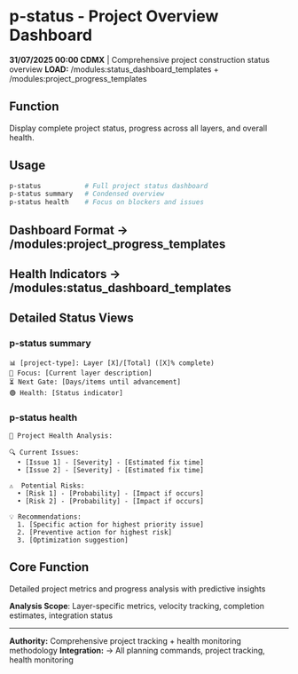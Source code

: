 # p-status - Project Overview Dashboard

**31/07/2025 00:00 CDMX** | Comprehensive project construction status overview
**LOAD:** /modules:status_dashboard_templates + /modules:project_progress_templates

## Function
Display complete project status, progress across all layers, and overall health.

## Usage
```bash
p-status           # Full project status dashboard
p-status summary   # Condensed overview
p-status health    # Focus on blockers and issues
```

## Dashboard Format → /modules:project_progress_templates

## Health Indicators → /modules:status_dashboard_templates

## Detailed Status Views

### p-status summary
```
📊 [project-type]: Layer [X]/[Total] ([X]% complete)
🎯 Focus: [Current layer description]
⏳ Next Gate: [Days/items until advancement]
🟢 Health: [Status indicator]
```

### p-status health
```
🏥 Project Health Analysis:

🔍 Current Issues:
  • [Issue 1] - [Severity] - [Estimated fix time]
  • [Issue 2] - [Severity] - [Estimated fix time]

⚠️  Potential Risks:
  • [Risk 1] - [Probability] - [Impact if occurs]
  • [Risk 2] - [Probability] - [Impact if occurs]

💡 Recommendations:
  1. [Specific action for highest priority issue]
  2. [Preventive action for highest risk]
  3. [Optimization suggestion]
```

## Core Function
Detailed project metrics and progress analysis with predictive insights

**Analysis Scope**: Layer-specific metrics, velocity tracking, completion estimates, integration status

---
**Authority:** Comprehensive project tracking + health monitoring methodology
**Integration:** → All planning commands, project tracking, health monitoring